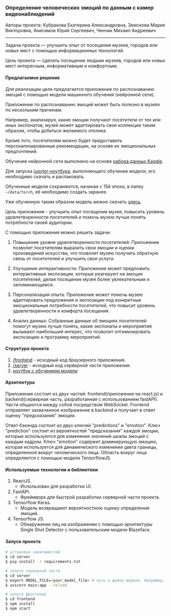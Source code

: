 ### Определение человеческих эмоций по данным с камер видеонаблюдений
Авторы проекта: Кубракова Екатерина Александровна, Земскова Мария Викторовна, Анисимов Юрий Сергеевич, Ченчак Михаил Андреевич
<hr/>

Задача проекта — улучшить опыт от посещения музеев, городов или новых мест с помощью информационных технологий.

Цель проекта — сделать посещение людьми музеев, городов или новых мест интересным, информативным и комфортным.

#### Предлагаемое решение

Для реализации цели предлагается приложение по распознаванию эмоций
с помощью модели машинного обучения (нейронной сети).  

Приложение по распознаванию эмоций может быть полезно в музеях по
нескольким причинам.  

Например, анализируя, какие эмоции получают посетители от тех или иных
экспонатов, музей может адаптировать свои
коллекции таким образом, чтобы добиться желаемого отклика.  

Кроме того, посетителям можно будет предоставить персонализированные
рекомендации, на основе их эмоциональных предпочтений.  

Обучение нейронной сети выполнено на основе [набора данных Kaggle](https://www.kaggle.com/datasets/sujaykapadnis/emotion-recognition-dataset).  

Для запуска [jupyter-ноутбука](./hackaton.ipynb), выполняющего обучение
модели, его необходимо скачать и распаковать.  

Обученные модели сохраняются, начиная с 15й эпохи, в папку `~/data/torch`,
её необходимо создать заранее.  

Уже обученную таким образом модель можно скачать
[здесь](https://drive.google.com/file/d/1cZaV8ab__-jepbpBx2gtjUWeRXeEn-a6/view).

Цель приложения - улучшить опыт посещения музея, повысить уровень удовлетворенности посетителей и помочь музею лучше понять потребности своей аудитории.

С помощью приложения можно решить задачи:

1. Повышение уровня удовлетворенности посетителей: Приложение позволит посетителям выразить свои эмоции и оценки произведений искусства, что позволит музею получить обратную связь от посетителей и улучшить свои услуги.

2. Улучшение интерактивности: Приложение может предложить интерактивные экспозиции, которые реагируют на эмоции посетителей, делая посещение музея более увлекательным и запоминающимся.

3. Персонализация опыта: Приложение может помочь музею адаптировать предложения и экспозиции под конкретные эмоциональные потребности посетителей, что повысит уровень удовлетворенности и комфорта посещения.

4. Анализ данных: Собранные данные об эмоциях посетителей помогут музею лучше понять, какие экспонаты и мероприятия вызывают наибольший интерес, что позволит оптимизировать экспозицию и программу мероприятий.

#### Структура проекта
1. [/frontend](https://github.com/ds-journey/emotion-recognition/tree/main/frontend) - исходный код браузерного приложения.
2. [/server](https://github.com/ds-journey/emotion-recognition/tree/main/server) - исходный код серверной части приложения.
3. [ноутбук с обучением модели](https://github.com/ds-journey/emotion-recognition/blob/main/hackaton.ipynb)

#### Архитектура

Приложения состоит из двух частей: frontend(приложение на react.js) и backend(серверная часть, разработанная с использованием fastAPI). Части общаются между собой посредством WebSocket.
Frontend отправляет захваченное изображение в backend и получает в ответ оценку "предсказания" эмоции.

Ответ бэкэнда состоит из двух ключей "predictions" и "emotion". Ключ "prediction" состоит из вероятностей "предсказания" каждой эмоции, которые используются для изменения значений шкалы эмоций с каждым кадром. Ключ "emotion" содержит доминирующую эмоцию, которая используется для динамического изменения цвета границы, определенной вокруг человеческого лица. Область вокруг лица определяется с помощью модели TensorflowJS.

#### Используемые технологии и библиотеки
1. ReactJS.
    - Использован для разработки UI.
2. FastAPI.
    - Фреймворк для быстрой разработки серверной части проекта.
3. Tensorflow Keras.
   - Модель возвращаеет вероятностною оценку определения эмоций.
4. Tensorflow JS.
   - Обнаружение лиц на изображении с помощью архитектуры Single Shot Detector с пользовательским модели Blazeface.

#### Запуск проекта

```bash
# установка зависимостей
$ cd server
$ pip install -r requirements.txt
```

```bash
# запуск серверной части
$ cd server
$ export MODEL_FILE=<your_model_file> # путь к файлу модели. Например, в системе Linux так: export MODEL_FILE=/some/path/to/your/model_file.th.
$ uvicorn main:app --reload
```

```bash
# запуск фронтенда
$ cd frontend
$ npm install
$ npm start
```

